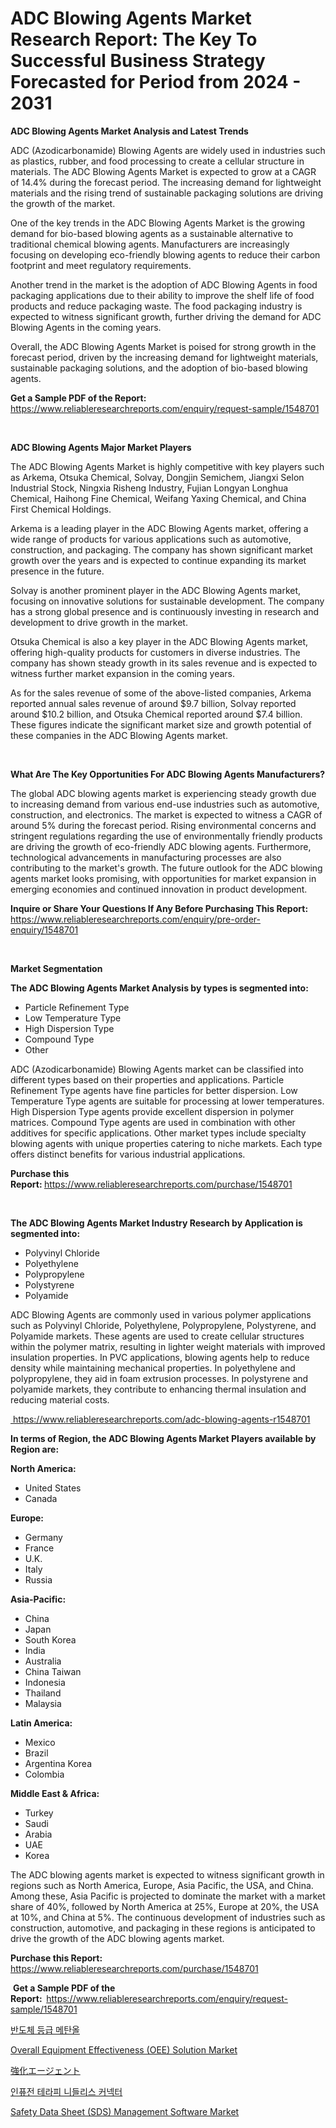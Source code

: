 <p><h1>ADC Blowing Agents Market Research Report: The Key To Successful Business Strategy Forecasted for Period from 2024 - 2031</h1></p><p><strong>ADC Blowing Agents Market Analysis and Latest Trends</strong></p>
<p><p>ADC (Azodicarbonamide) Blowing Agents are widely used in industries such as plastics, rubber, and food processing to create a cellular structure in materials. The ADC Blowing Agents Market is expected to grow at a CAGR of 14.4% during the forecast period. The increasing demand for lightweight materials and the rising trend of sustainable packaging solutions are driving the growth of the market.</p><p>One of the key trends in the ADC Blowing Agents Market is the growing demand for bio-based blowing agents as a sustainable alternative to traditional chemical blowing agents. Manufacturers are increasingly focusing on developing eco-friendly blowing agents to reduce their carbon footprint and meet regulatory requirements.</p><p>Another trend in the market is the adoption of ADC Blowing Agents in food packaging applications due to their ability to improve the shelf life of food products and reduce packaging waste. The food packaging industry is expected to witness significant growth, further driving the demand for ADC Blowing Agents in the coming years.</p><p>Overall, the ADC Blowing Agents Market is poised for strong growth in the forecast period, driven by the increasing demand for lightweight materials, sustainable packaging solutions, and the adoption of bio-based blowing agents.</p></p>
<p><strong>Get a Sample PDF of the Report:&nbsp;</strong> <a href="https://www.reliableresearchreports.com/enquiry/request-sample/1548701">https://www.reliableresearchreports.com/enquiry/request-sample/1548701</a></p>
<p>&nbsp;</p>
<p><strong>ADC Blowing Agents Major Market Players</strong></p>
<p><p>The ADC Blowing Agents Market is highly competitive with key players such as Arkema, Otsuka Chemical, Solvay, Dongjin Semichem, Jiangxi Selon Industrial Stock, Ningxia Risheng Industry, Fujian Longyan Longhua Chemical, Haihong Fine Chemical, Weifang Yaxing Chemical, and China First Chemical Holdings.</p><p>Arkema is a leading player in the ADC Blowing Agents market, offering a wide range of products for various applications such as automotive, construction, and packaging. The company has shown significant market growth over the years and is expected to continue expanding its market presence in the future.</p><p>Solvay is another prominent player in the ADC Blowing Agents market, focusing on innovative solutions for sustainable development. The company has a strong global presence and is continuously investing in research and development to drive growth in the market.</p><p>Otsuka Chemical is also a key player in the ADC Blowing Agents market, offering high-quality products for customers in diverse industries. The company has shown steady growth in its sales revenue and is expected to witness further market expansion in the coming years.</p><p>As for the sales revenue of some of the above-listed companies, Arkema reported annual sales revenue of around $9.7 billion, Solvay reported around $10.2 billion, and Otsuka Chemical reported around $7.4 billion. These figures indicate the significant market size and growth potential of these companies in the ADC Blowing Agents market.</p></p>
<p>&nbsp;</p>
<p><strong>What Are The Key Opportunities For ADC Blowing Agents Manufacturers?</strong></p>
<p><p>The global ADC blowing agents market is experiencing steady growth due to increasing demand from various end-use industries such as automotive, construction, and electronics. The market is expected to witness a CAGR of around 5% during the forecast period. Rising environmental concerns and stringent regulations regarding the use of environmentally friendly products are driving the growth of eco-friendly ADC blowing agents. Furthermore, technological advancements in manufacturing processes are also contributing to the market's growth. The future outlook for the ADC blowing agents market looks promising, with opportunities for market expansion in emerging economies and continued innovation in product development.</p></p>
<p><strong>Inquire or Share Your Questions If Any Before Purchasing This Report:</strong> <a href="https://www.reliableresearchreports.com/enquiry/pre-order-enquiry/1548701">https://www.reliableresearchreports.com/enquiry/pre-order-enquiry/1548701</a></p>
<p>&nbsp;</p>
<p><strong>Market Segmentation</strong></p>
<p><strong>The ADC Blowing Agents Market Analysis by types is segmented into:</strong></p>
<p><ul><li>Particle Refinement Type</li><li>Low Temperature Type</li><li>High Dispersion Type</li><li>Compound Type</li><li>Other</li></ul></p>
<p><p>ADC (Azodicarbonamide) Blowing Agents market can be classified into different types based on their properties and applications. Particle Refinement Type agents have fine particles for better dispersion. Low Temperature Type agents are suitable for processing at lower temperatures. High Dispersion Type agents provide excellent dispersion in polymer matrices. Compound Type agents are used in combination with other additives for specific applications. Other market types include specialty blowing agents with unique properties catering to niche markets. Each type offers distinct benefits for various industrial applications.</p></p>
<p><strong>Purchase this Report:&nbsp;</strong><a href="https://www.reliableresearchreports.com/purchase/1548701">https://www.reliableresearchreports.com/purchase/1548701</a></p>
<p>&nbsp;</p>
<p><strong>The ADC Blowing Agents Market Industry Research by Application is segmented into:</strong></p>
<p><ul><li>Polyvinyl Chloride</li><li>Polyethylene</li><li>Polypropylene</li><li>Polystyrene</li><li>Polyamide</li></ul></p>
<p><p>ADC Blowing Agents are commonly used in various polymer applications such as Polyvinyl Chloride, Polyethylene, Polypropylene, Polystyrene, and Polyamide markets. These agents are used to create cellular structures within the polymer matrix, resulting in lighter weight materials with improved insulation properties. In PVC applications, blowing agents help to reduce density while maintaining mechanical properties. In polyethylene and polypropylene, they aid in foam extrusion processes. In polystyrene and polyamide markets, they contribute to enhancing thermal insulation and reducing material costs.</p></p>
<p><a href="https://www.reliableresearchreports.com/adc-blowing-agents-r1548701">&nbsp;https://www.reliableresearchreports.com/adc-blowing-agents-r1548701</a></p>
<p><strong>In terms of Region, the ADC Blowing Agents Market Players available by Region are:</strong></p>
<p>
    <p> <strong> North America: </strong>
        <ul>
            <li>United States</li>
            <li>Canada</li>
        </ul>
        </p> 
    <p> <strong> Europe: </strong>
        <ul>
            <li>Germany</li>
            <li>France</li>
            <li>U.K.</li>
            <li>Italy</li>
            <li>Russia</li>
        </ul>
        </p> 
    <p> <strong> Asia-Pacific: </strong>
        <ul>
            <li>China</li>
            <li>Japan</li>
            <li>South Korea</li>
            <li>India</li>
            <li>Australia</li>
            <li>China Taiwan</li>
            <li>Indonesia</li>
            <li>Thailand</li>
            <li>Malaysia</li>
        </ul>
        </p> 
    <p> <strong> Latin America: </strong>
        <ul>
            <li>Mexico</li>
            <li>Brazil</li>
            <li>Argentina Korea</li>
            <li>Colombia</li>
        </ul>
        </p> 
    <p> <strong> Middle East & Africa: </strong>
        <ul>
            <li>Turkey</li>
            <li>Saudi</li>
            <li>Arabia</li>
            <li>UAE</li>
            <li>Korea</li>
        </ul>
    </p>
    </p>
<p><p>The ADC blowing agents market is expected to witness significant growth in regions such as North America, Europe, Asia Pacific, the USA, and China. Among these, Asia Pacific is projected to dominate the market with a market share of 40%, followed by North America at 25%, Europe at 20%, the USA at 10%, and China at 5%. The continuous development of industries such as construction, automotive, and packaging in these regions is anticipated to drive the growth of the ADC blowing agents market.</p></p>
<p><strong>Purchase this Report: </strong><a href="https://www.reliableresearchreports.com/purchase/1548701">https://www.reliableresearchreports.com/purchase/1548701</a></p>
<p>&nbsp;<strong>Get a Sample PDF of the Report:&nbsp;&nbsp;</strong><a href="https://www.reliableresearchreports.com/enquiry/request-sample/1548701">https://www.reliableresearchreports.com/enquiry/request-sample/1548701</a></p>
<p><strong></strong></p>
<p><p><a href="https://medium.com/@jonatanjast1928/%EB%B0%98%EB%8F%84%EC%B2%B4-%EB%93%B1%EA%B8%89-%EB%A9%94%ED%83%84%EC%98%AC-%EC%8B%9C%EC%9E%A5-%EC%8B%9C%EC%9E%A5-%EC%A0%90%EC%9C%A0%EC%9C%A8-%EC%8B%9C%EC%9E%A5-%ED%8A%B8%EB%A0%8C%EB%93%9C-%EB%B0%8F-%EB%AF%B8%EB%9E%98-%EC%84%B1%EC%9E%A5-%ED%83%90%EC%83%89-37d65049b10c">반도체 등급 메탄올</a></p><p><a href="https://github.com/changoleonlaverguenzanoexiste/Market-Research-Report-List-4/blob/main/overall-equipment-effectiveness-oee-solution-market.md">Overall Equipment Effectiveness (OEE) Solution Market</a></p><p><a href="https://medium.com/@jarredmertz53/%E5%BC%B7%E5%8C%96%E5%89%A4%E5%B8%82%E5%A0%B4%E3%81%AE%E8%A6%8F%E6%A8%A1%E3%81%AF-%E3%82%B0%E3%83%AD%E3%83%BC%E3%83%90%E3%83%AB%E7%94%A3%E6%A5%AD%E3%81%AB%E3%81%8A%E3%81%91%E3%82%8B%E6%9C%80%E9%81%A9%E3%81%AA%E3%83%9E%E3%83%BC%E3%82%B1%E3%83%86%E3%82%A3%E3%83%B3%E3%82%B0%E3%83%81%E3%83%A3%E3%83%8D%E3%83%AB%E3%82%92%E6%98%8E%E3%82%89%E3%81%8B%E3%81%AB%E3%81%97%E3%81%BE%E3%81%99-2b8ebf4881db">強化エージェント</a></p><p><a href="https://medium.com/@rickymetzdvm/%EC%A3%BC%EC%9E%85%EC%9A%94%EB%B2%95-%EB%AC%B4%EC%B9%A8-%EC%97%B0%EA%B2%B0%EA%B8%B0-%EC%8B%9C%EC%9E%A5-2031%EB%85%84%EA%B9%8C%EC%A7%80%EC%9D%98-%ED%8A%B8%EB%A0%8C%EB%93%9C-%EC%98%88%EC%B8%A1-%EB%B0%8F-%EA%B2%BD%EC%9F%81-%EB%B6%84%EC%84%9D-39ed4325fdaf">인퓨전 테라피 니들리스 커넥터</a></p><p><a href="https://github.com/tamvrosiya/Market-Research-Report-List-5/blob/main/safety-data-sheet-sds-management-software-market.md">Safety Data Sheet (SDS) Management Software Market</a></p></p>